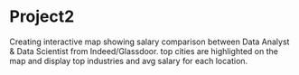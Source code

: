 # Project2

Creating interactive map showing salary comparison between Data Analyst & Data Scientist from Indeed/Glassdoor. top cities are highlighted on the map and display top industries and avg salary for each location.